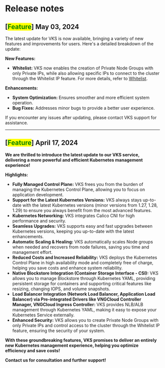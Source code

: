 # Release notes

## \[<mark style="color:green;">**Feature**</mark>] May 03, 2024 <a href="#april_19_2024" id="april_19_2024"></a>

The latest update for VKS is now available, bringing a variety of new features and improvements for users. Here's a detailed breakdown of the update:

**New Features:**

* **Whitelist:** VKS now enables the creation of Private Node Groups with only Private IPs, while also allowing specific IPs to connect to the cluster through the Whitelist IP feature. For more details, refer to [Whitelist](../clusters/whitelist.md).

**Enhancements:**

* **System Optimization:** Ensures smoother and more efficient system operation.
* **Bug Fixes:** Addresses minor bugs to provide a better user experience.

If you encounter any issues after updating, please contact VKS support for assistance.

***

## **\[**<mark style="color:green;">**Feature**</mark>**] April 17, 2024** <a href="#april_19_2024" id="april_19_2024"></a>

**We are thrilled to introduce the latest update to our VKS service, delivering a more powerful and efficient Kubernetes management experience!**

**Highlights:**

* **Fully Managed Control Plane:** VKS frees you from the burden of managing the Kubernetes Control Plane, allowing you to focus on application development.
* **Support for the Latest Kubernetes Versions:** VKS always stays up-to-date with the latest Kubernetes versions (minor versions from 1.27, 1.28, 1.29) to ensure you always benefit from the most advanced features.
* **Kubernetes Networking:** VKS integrates Calico CNI for high performance and security.
* **Seamless Upgrades:** VKS supports easy and fast upgrades between Kubernetes versions, keeping you up-to-date with the latest enhancements.
* **Automatic Scaling & Healing:** VKS automatically scales Node groups when needed and recovers from node failures, saving you time and management effort.
* **Reduced Costs and Increased Reliability:** VKS deploys the Kubernetes Control Plane in high availability mode and completely free of charge, helping you save costs and enhance system reliability.
* **Native Blockstore Integration (Container Storage Interface - CSI):** VKS allows you to manage Blockstore through Kubernetes YAML, providing persistent storage for containers and supporting critical features like resizing, changing IOPS, and volume snapshots.
* **Load Balancer Integration (Network Load Balancer, Application Load Balancer) via Pre-integrated Drivers like VNGCloud Controller Manager, VNGCloud Ingress Controller:** VKS provides NLB/ALB management through Kubernetes YAML, making it easy to expose your Kubernetes Service externally.
* **Enhanced Security:** VKS allows you to create Private Node Groups with only Private IPs and control access to the cluster through the Whitelist IP feature, ensuring the security of your system.

**With these groundbreaking features, VKS promises to deliver an entirely new Kubernetes management experience, helping you optimize efficiency and save costs!**

**Contact us for consultation and further support!**
